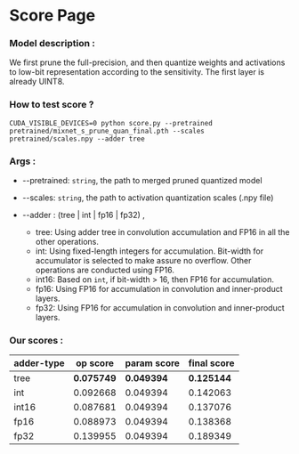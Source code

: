 # Score Page

### Model description :
We first prune the full-precision, and then quantize weights and activations to low-bit representation according to the sensitivity.
The first layer is already UINT8.

### How to test score ?

```shell
CUDA_VISIBLE_DEVICES=0 python score.py --pretrained pretrained/mixnet_s_prune_quan_final.pth --scales pretrained/scales.npy --adder tree
```

### Args :
* --pretrained: `string`, the path to merged pruned quantized model
* --scales: `string`, the path to activation quantization scales (.npy file)
* --adder : (tree | int | fp16 | fp32) ,

  * tree: Using adder tree in convolution accumulation and FP16 in all the other operations.
  * int: Using fixed-length integers for accumulation. Bit-width for accumulator is selected to make assure no overflow. Other operations are conducted using FP16.
  * int16: Based on `int`, if bit-width > 16, then FP16 for accumulation.
  * fp16: Using FP16 for accumulation in convolution and inner-product layers.
  * fp32: Using FP16 for accumulation in convolution and inner-product layers.

### Our scores : 
adder-type | op score | param score | final score
------------ | ------------- | ----------- | -----------------
tree | **0.075749** | **0.049394** | **0.125144**
int | 0.092668 | 0.049394 | 0.142063
int16 | 0.087681 | 0.049394 | 0.137076
fp16 | 0.088973 | 0.049394 | 0.138368
fp32 | 0.139955 | 0.049394 | 0.189349
